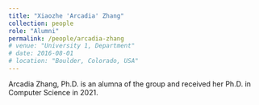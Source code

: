 ```yaml
---
title: "Xiaozhe 'Arcadia' Zhang"
collection: people
role: "Alumni"
permalink: /people/arcadia-zhang
# venue: "University 1, Department"
# date: 2016-08-01
# location: "Boulder, Colorado, USA"
---
```


Arcadia Zhang, Ph.D. is an alumna of the group and received her Ph.D. in Computer Science in 2021.